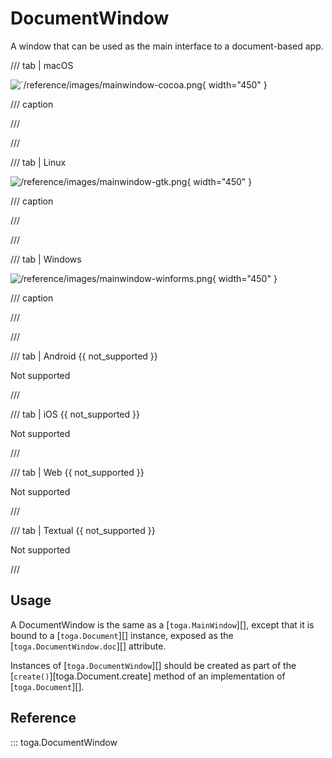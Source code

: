# DocumentWindow

A window that can be used as the main interface to a document-based app.

/// tab | macOS

![`/reference/images/mainwindow-cocoa.png](/reference/images/mainwindow-cocoa.png){ width="450" }

/// caption

///

<!-- TODO: Update alt text -->

///

/// tab | Linux

![/reference/images/mainwindow-gtk.png](/reference/images/mainwindow-gtk.png){ width="450" }

/// caption

///

<!-- TODO: Update alt text -->

///

/// tab | Windows

![/reference/images/mainwindow-winforms.png](/reference/images/mainwindow-winforms.png){ width="450" }

/// caption

///

<!-- TODO: Update alt text -->

///

/// tab | Android {{ not_supported }}

Not supported

///

/// tab | iOS {{ not_supported }}

Not supported

///

/// tab | Web {{ not_supported }}

Not supported

///

/// tab | Textual {{ not_supported }}

Not supported

///

## Usage

A DocumentWindow is the same as a [`toga.MainWindow`][], except that it is bound to a
[`toga.Document`][] instance, exposed as the
[`toga.DocumentWindow.doc`][] attribute.

Instances of [`toga.DocumentWindow`][] should
be created as part of the [`create()`][toga.Document.create] method of an implementation of
[`toga.Document`][].

## Reference

::: toga.DocumentWindow
